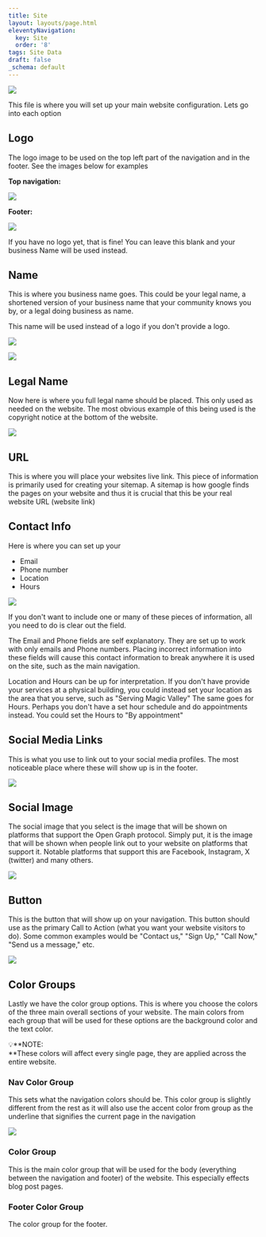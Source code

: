 ```yaml
---
title: Site
layout: layouts/page.html
eleventyNavigation:
  key: Site
  order: '8'
tags: Site Data
draft: false
_schema: default
---
```

![](/assets/images/uploads/image-40.png)

This file is where you will set up your main website configuration. Lets go into each option

## Logo

The logo image to be used on the top left part of the navigation and in the footer. See the images below for examples

**Top navigation:**

![](/assets/images/uploads/image-41.png)

**Footer:**

![](/assets/images/uploads/image-42.png)

If you have no logo yet, that is fine! You can leave this blank and your business Name will be used instead.

## Name

This is where you business name goes. This could be your legal name, a shortened version of your business name that your community knows you by, or a legal doing business as name.

This name will be used instead of a logo if you don't provide a logo.

![](/assets/images/uploads/image-44.png)

![](/assets/images/uploads/image-46.png)

## Legal Name

Now here is where you full legal name should be placed. This only used as needed on the website. The most obvious example of this being used is the copyright notice at the bottom of the website.

![](/assets/images/uploads/image-48.png)

## URL

This is where you will place your websites live link. This piece of information is primarily used for creating your sitemap. A sitemap is how google finds the pages on your website and thus it is crucial that this be your real website URL (website link)

## Contact Info

Here is where you can set up your

* Email
* Phone number
* Location
* Hours

![](/assets/images/uploads/image-50.png)

If you don't want to include one or many of these pieces of information, all you need to do is clear out the field.

The Email and Phone fields are self explanatory. They are set up to work with only emails and Phone numbers. Placing incorrect information into these fields will cause this contact information to break anywhere it is used on the site, such as the main navigation.

Location and Hours can be up for interpretation. If you don't have provide your services at a physical building, you could instead set your location as the area that you serve, such as "Serving Magic Valley" The same goes for Hours. Perhaps you don't have a set hour schedule and do appointments instead. You could set the Hours to "By appointment"

## Social Media Links

This is what you use to link out to your social media profiles. The most noticeable place where these will show up is in the footer.

![](/assets/images/uploads/image-51.png)

## Social Image

The social image that you select is the image that will be shown on platforms that support the Open Graph protocol. Simply put, it is the image that will be shown when people link out to your website on platforms that support it. Notable platforms that support this are Facebook, Instagram, X (twitter) and many others.

![](/assets/images/uploads/image-52.png)

## Button

This is the button that will show up on your navigation. This button should use as the primary Call to Action (what you want your website visitors to do). Some common examples would be "Contact us," "Sign Up," "Call Now," "Send us a message," etc.

![](/assets/images/uploads/image-54.png)

## Color Groups

Lastly we have the color group options. This is where you choose the colors of the three main overall sections of your website. The main colors from each group  that will be used for these options are the background color and the text color.

💡\*\*NOTE:<br>\*\*These colors will affect every single page, they are applied across the entire website.

### Nav Color Group

This sets what the navigation colors should be. This color group is slightly different from the rest as it will also use the accent color from group as the underline that signifies the current page in the navigation

![](/assets/images/uploads/image-55.png)

### Color Group

This is the main color group that will be used for the body (everything between the navigation and footer) of the website. This especially effects blog post pages.

### Footer Color Group

The color group for the footer.